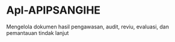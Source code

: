 # Apl-APIPSANGIHE
Mengelola dokumen hasil pengawasan, audit, reviu, evaluasi, dan pemantauan tindak lanjut
